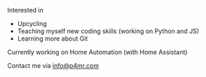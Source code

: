 Interested in
 - Upcycling
 - Teaching myself new coding skills (working on Python and JS)
 - Learning more about Git

Currently working on Home Automation (with Home Assistant)

Contact me via info@p4mr.com
